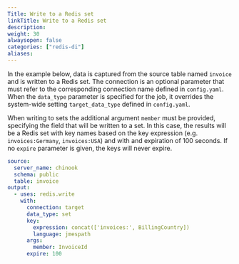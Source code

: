 ```yaml
---
Title: Write to a Redis set
linkTitle: Write to a Redis set
description:
weight: 30
alwaysopen: false
categories: ["redis-di"]
aliases: 
---
```


In the example below, data is captured from the source table named `invoice` and is written to a Redis set. The connection is an optional parameter that must refer to the corresponding connection name defined in `config.yaml`. When the `data_type` parameter is specified for the job, it overrides the system-wide setting `target_data_type` defined in `config.yaml`. 

When writing to sets the additional argument `member` must be provided, specifying the field that will be written to a set. In this case, the results will be a Redis set with key names based on the key expression (e.g. `invoices:Germany`, `invoices:USA`) and with and expiration of 100 seconds. If no `expire` parameter is given, the keys will never expire.    

```yaml
source:
  server_name: chinook
  schema: public
  table: invoice
output:
  - uses: redis.write
    with:
      connection: target
      data_type: set
      key:
        expression: concat(['invoices:', BillingCountry])
        language: jmespath
      args:
        member: InvoiceId
      expire: 100
```